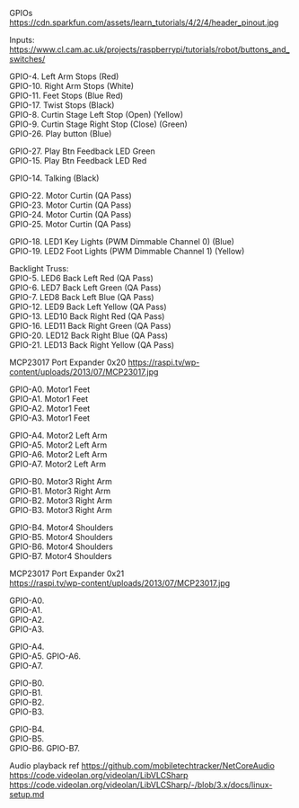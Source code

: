  
GPIOs   
https://cdn.sparkfun.com/assets/learn_tutorials/4/2/4/header_pinout.jpg    
   
Inputs:
https://www.cl.cam.ac.uk/projects/raspberrypi/tutorials/robot/buttons_and_switches/  

GPIO-4. Left Arm Stops (Red)  
GPIO-10. Right Arm Stops (White)  
GPIO-11. Feet Stops (Blue Red)  
GPIO-17. Twist Stops (Black)   
GPIO-8. Curtin Stage Left Stop (Open) (Yellow)  
GPIO-9. Curtin Stage Right Stop (Close) (Green)  
GPIO-26. Play button (Blue)  
     
GPIO-27. Play Btn Feedback LED Green   
GPIO-15. Play Btn Feedback LED Red  
  
GPIO-14. Talking (Black)   
     
GPIO-22. Motor Curtin (QA Pass)  
GPIO-23. Motor Curtin (QA Pass)     
GPIO-24. Motor Curtin (QA Pass)   
GPIO-25. Motor Curtin (QA Pass)    
   
GPIO-18. LED1 Key Lights (PWM Dimmable Channel 0) (Blue)   
GPIO-19. LED2 Foot Lights (PWM Dimmable Channel 1) (Yellow)   
   
Backlight Truss:  
GPIO-5. LED6 Back Left Red  (QA Pass)   
GPIO-6. LED7 Back Left Green  (QA Pass)   
GPIO-7. LED8 Back Left Blue  (QA Pass)   
GPIO-12. LED9 Back Left Yellow  (QA Pass)   
GPIO-13. LED10 Back Right Red  (QA Pass)   
GPIO-16. LED11 Back Right Green  (QA Pass)    
GPIO-20. LED12 Back Right Blue   (QA Pass)    
GPIO-21. LED13 Back Right Yellow  (QA Pass)   
  

MCP23017 Port Expander 0x20 
https://raspi.tv/wp-content/uploads/2013/07/MCP23017.jpg  

GPIO-A0. Motor1 Feet   
GPIO-A1. Motor1 Feet   
GPIO-A2. Motor1 Feet   
GPIO-A3. Motor1 Feet    
   
GPIO-A4. Motor2 Left Arm   
GPIO-A5. Motor2 Left Arm  
GPIO-A6. Motor2 Left Arm   
GPIO-A7. Motor2 Left Arm   
  
  
GPIO-B0. Motor3 Right Arm  
GPIO-B1. Motor3 Right Arm  
GPIO-B2. Motor3 Right Arm  
GPIO-B3. Motor3 Right Arm   
   
GPIO-B4. Motor4 Shoulders   
GPIO-B5. Motor4 Shoulders  
GPIO-B6. Motor4 Shoulders  
GPIO-B7. Motor4 Shoulders 


MCP23017 Port Expander 0x21   
https://raspi.tv/wp-content/uploads/2013/07/MCP23017.jpg   
  
GPIO-A0.  
GPIO-A1.   
GPIO-A2.   
GPIO-A3.   
   
GPIO-A4.   
GPIO-A5. 
GPIO-A6.   
GPIO-A7.   

  
GPIO-B0.  
GPIO-B1.   
GPIO-B2.   
GPIO-B3.   
   
GPIO-B4.    
GPIO-B5.  
GPIO-B6. 
GPIO-B7.  


Audio playback ref
https://github.com/mobiletechtracker/NetCoreAudio
https://code.videolan.org/videolan/LibVLCSharp
https://code.videolan.org/videolan/LibVLCSharp/-/blob/3.x/docs/linux-setup.md
